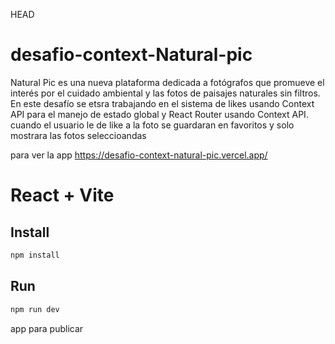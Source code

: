 HEAD

# desafio-context-Natural-pic

Natural Pic es una nueva plataforma dedicada a fotógrafos que promueve el interés por el cuidado ambiental y las fotos de paisajes naturales sin filtros. En este desafío se etsra trabajando en el sistema de likes usando Context API para el manejo de estado global y React Router usando Context API. cuando el usuario le de like a la foto se guardaran en favoritos y solo mostrara las fotos seleccioandas

para ver la app 
https://desafio-context-natural-pic.vercel.app/

# React + Vite

## Install

```bash
npm install
```

## Run

```bash
npm run dev
```

app para publicar
